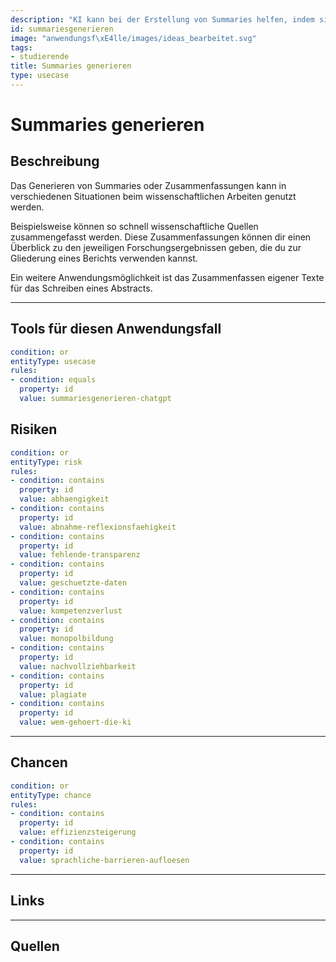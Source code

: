 ```yaml
---
description: "KI kann bei der Erstellung von Summaries helfen, indem sie Texte zusammenfasst."
id: summariesgenerieren
image: "anwendungsf\xE4lle/images/ideas_bearbeitet.svg" 
tags:
- studierende
title: Summaries generieren
type: usecase
---
```



# Summaries generieren

## Beschreibung

Das Generieren von Summaries oder Zusammenfassungen kann in verschiedenen Situationen beim wissenschaftlichen Arbeiten genutzt werden. 

Beispielsweise können so schnell wissenschaftliche Quellen zusammengefasst werden. Diese Zusammenfassungen können dir einen Überblick zu den jeweiligen Forschungsergebnissen geben, die du zur Gliederung eines Berichts verwenden kannst.

Ein weitere Anwendungsmöglichkeit ist das Zusammenfassen eigener Texte für das Schreiben eines Abstracts.


---


## Tools für diesen Anwendungsfall

```yaml
condition: or
entityType: usecase
rules:
- condition: equals
  property: id
  value: summariesgenerieren-chatgpt
```


## Risiken

```yaml
condition: or
entityType: risk
rules:
- condition: contains
  property: id
  value: abhaengigkeit
- condition: contains
  property: id
  value: abnahme-reflexionsfaehigkeit
- condition: contains
  property: id
  value: fehlende-transparenz
- condition: contains
  property: id
  value: geschuetzte-daten
- condition: contains
  property: id
  value: kompetenzverlust
- condition: contains
  property: id
  value: monopolbildung
- condition: contains
  property: id
  value: nachvollziehbarkeit
- condition: contains
  property: id
  value: plagiate
- condition: contains
  property: id
  value: wem-gehoert-die-ki
```

---

## Chancen

```yaml
condition: or
entityType: chance
rules:
- condition: contains
  property: id
  value: effizienzsteigerung
- condition: contains
  property: id
  value: sprachliche-barrieren-aufloesen
```


---


## Links


---


## Quellen


